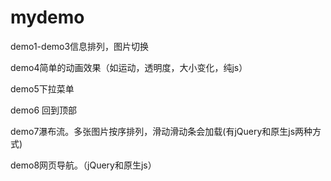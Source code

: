 # mydemo
demo1-demo3信息排列，图片切换


demo4简单的动画效果（如运动，透明度，大小变化，纯js）


demo5下拉菜单


demo6 回到顶部


demo7瀑布流。多张图片按序排列，滑动滑动条会加载(有jQuery和原生js两种方式)

demo8网页导航。（jQuery和原生js）
